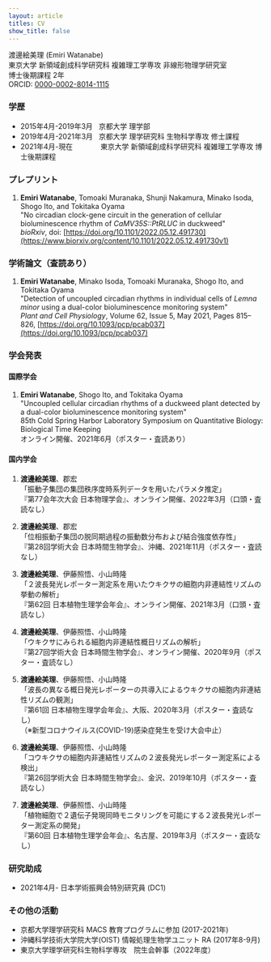 ```yaml
---
layout: article
titles: CV
show_title: false
---
```



渡邊絵美理 (Emiri Watanabe)  
東京大学 新領域創成科学研究科 複雑理工学専攻 非線形物理学研究室  
博士後期課程 2年  
ORCID: [0000-0002-8014-1115](https://orcid.org/0000-0002-8014-1115)  


### 学歴
- 2015年4月-2019年3月  &nbsp; 京都大学 理学部
- 2019年4月-2021年3月  &nbsp; 京都大学 理学研究科 生物科学専攻 修士課程
- 2021年4月-現在&nbsp; &nbsp; &nbsp; &nbsp; &nbsp; &nbsp; &nbsp; 東京大学 新領域創成科学研究科 複雑理工学専攻 博士後期課程

### プレプリント
1. **Emiri Watanabe**, Tomoaki Muranaka, Shunji Nakamura, Minako Isoda, Shogo Ito, and Tokitaka Oyama  
   "No circadian clock-gene circuit in the generation of cellular bioluminescence rhythm of *CaMV35S::PtRLUC* in duckweed"  
   *bioRxiv*, doi: [https://doi.org/10.1101/2022.05.12.491730](https://www.biorxiv.org/content/10.1101/2022.05.12.491730v1)  
   
### 学術論文（査読あり）
   
1. **Emiri Watanabe**, Minako Isoda, Tomoaki Muranaka, Shogo Ito, and Tokitaka Oyama  
  "Detection of uncoupled circadian rhythms in individual cells of *Lemna minor* using a dual-color bioluminescence monitoring system"  
  *Plant and Cell Physiology*, Volume 62, Issue 5, May 2021, Pages 815–826, [https://doi.org/10.1093/pcp/pcab037](https://doi.org/10.1093/pcp/pcab037)

### 学会発表
#### 国際学会
1. **Emiri Watanabe**, Shogo Ito, and Tokitaka Oyama  
"Uncoupled cellular circadian rhythms of a duckweed plant detected by a dual-color bioluminescence monitoring system"  
85th Cold Spring Harbor Laboratory Symposium on Quantitative Biology: Biological Time Keeping  
オンライン開催、2021年6月（ポスター・査読あり）

#### 国内学会
1. **渡邊絵美理**、郡宏  
「振動子集団の集団秩序度時系列データを用いたパラメタ推定」  
『第77会年次大会 日本物理学会』、オンライン開催、2022年3月（口頭・査読なし）

1. **渡邊絵美理**、郡宏  
「位相振動子集団の脱同期過程の振動数分布および結合強度依存性」  
『第28回学術大会 日本時間生物学会』、沖縄、2021年11月（ポスター・査読なし）  

1. **渡邊絵美理**、伊藤照悟、小山時隆  
「２波長発光レポーター測定系を用いたウキクサの細胞内非連結性リズムの挙動の解析」  
『第62回 日本植物生理学会年会』、オンライン開催、2021年3月（口頭・査読なし） 

1. **渡邊絵美理**、伊藤照悟、小山時隆  
「ウキクサにみられる細胞内非連結性概日リズムの解析」  
『第27回学術大会 日本時間生物学会』、オンライン開催、2020年9月（ポスター・査読なし）  

1. **渡邊絵美理**、伊藤照悟、小山時隆  
「波長の異なる概日発光レポーターの共導入によるウキクサの細胞内非連結性リズムの観測」  
『第61回 日本植物生理学会年会』、大阪、2020年3月（ポスター・査読なし）  
（※新型コロナウイルス(COVID-19)感染症発生を受け大会中止）  


1. **渡邊絵美理**、伊藤照悟、小山時隆  
「コウキクサの細胞内非連結性リズムの２波長発光レポーター測定系による検出」  
『第26回学術大会 日本時間生物学会』、金沢、2019年10月（ポスター・査読なし）  

1. **渡邊絵美理**、伊藤照悟、小山時隆  
「植物細胞で２遺伝子発現同時モニタリングを可能にする２波長発光レポーター測定系の開発」  
『第60回 日本植物生理学会年会』、名古屋、2019年3月（ポスター・査読なし）  



### 研究助成
- 2021年4月-  日本学術振興会特別研究員 (DC1)  

### その他の活動
- 京都大学理学研究科 MACS 教育プログラムに参加 (2017-2021年)
- 沖縄科学技術大学院大学(OIST) 情報処理生物学ユニット RA (2017年8-9月) 
- 東京大学理学研究科生物科学専攻　院生会幹事（2022年度）